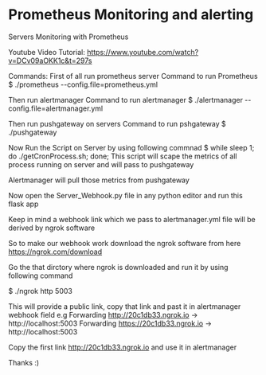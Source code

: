 # Prometheus Monitoring and alerting
Servers Monitoring with Prometheus

Youtube Video Tutorial: https://www.youtube.com/watch?v=DCv09aOKK1c&t=297s 

Commands:
First of all run prometheus server
Command to run Prometheus
$ ./prometheus --config.file=prometheus.yml

Then run alertmanager
Command to run alertmanager
$ ./alertmanager --config.file=alertmanager.yml

Then run pushgateway on servers
Command to run pshgateway
$ ./pushgateway

Now Run the Script on Server by using following commnad
$ while sleep 1; do ./getCronProcess.sh; done;
This script will scape the metrics of all process running on server and will pass to pushgateway

Alertmanager will pull those metrics from pushgateway

Now open the Server_Webhook.py file in any python editor and run this flask app

Keep in mind a webhook link which we pass to alertmanager.yml file will be derived by ngrok software

So to make our webhook work download the ngrok software from here https://ngrok.com/download 

Go the that dirctory where ngrok is downloaded and run it by using following command

$ ./ngrok http 5003

This will provide a public link, copy that link and past it in alertmanager webhook field
e.g
Forwarding                    http://20c1db33.ngrok.io -> http://localhost:5003 
Forwarding                    https://20c1db33.ngrok.io -> http://localhost:5003

Copy the first link  http://20c1db33.ngrok.io and use it in alertmanager

Thanks 
:)
